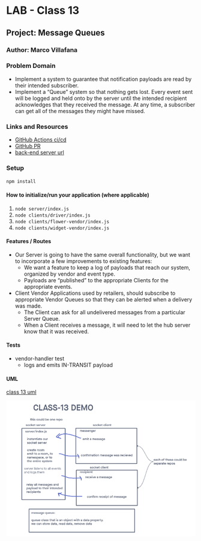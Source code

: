 
# LAB - Class 13

## Project: Message Queues

### Author: Marco Villafana

### Problem Domain  

- Implement a system to guarantee that notification payloads are read by their intended subscriber. 
- Implement a “Queue” system so that nothing gets lost. Every event sent will be logged and held onto by the server until the intended recipient acknowledges that they received the message. At any time, a subscriber can get all of the messages they might have missed.

### Links and Resources

- [GitHub Actions ci/cd](https://github.com/villafanam/caps-event-driven-app/actions) 
- [GitHub PR](https://github.com/villafanam/caps-event-driven-app/pull/8)
- [back-end server url](https://caps-event-driven-app.onrender.com) 

### Setup

`npm install`

#### How to initialize/run your application (where applicable)

1. `node server/index.js`
2. `node clients/driver/index.js`
3. `node clients/flower-vendor/index.js`
4. `node clients/widget-vendor/index.js`

#### Features / Routes

- Our Server is going to have the same overall functionality, but we want to incorporate a few improvements to existing features:
  - We want a feature to keep a log of payloads that reach our system, organized by vendor and event type.
  - Payloads are “published” to the appropriate Clients for the appropriate events.
- Client Vendor Applications used by retailers, should subscribe to appropriate Vendor Queues so that they can be alerted when a delivery was made.
  - The Client can ask for all undelivered messages from a particular Server Queue.
  - When a Client receives a message, it will need to let the hub server know that it was received.

#### Tests

- vendor-handler test
  - logs and emits IN-TRANSIT payload

#### UML

[class 13 uml](https://projects.invisionapp.com/freehand/document/U6LsQUWO9)

![class 13 UML](/assets/lab13_uml.png)

